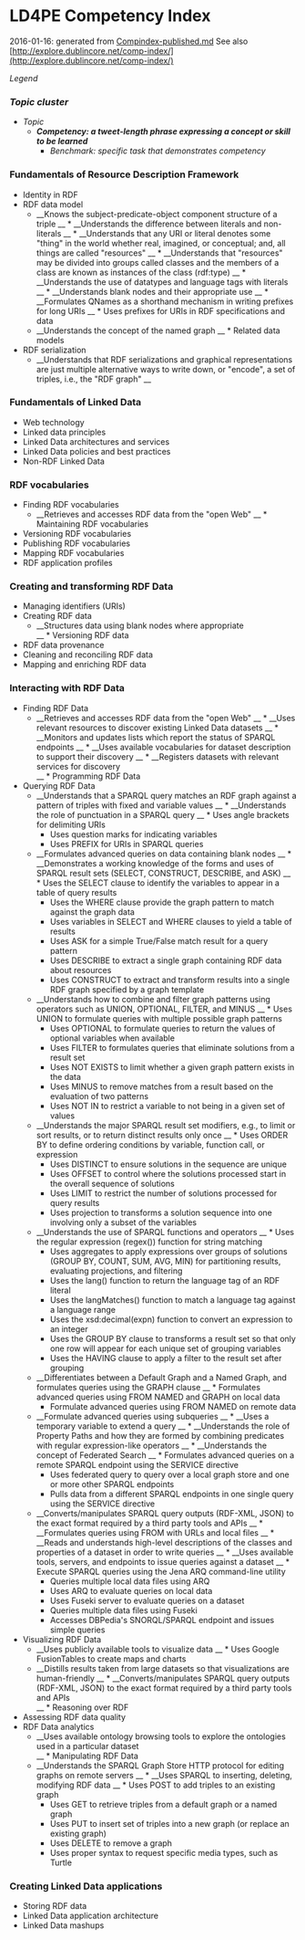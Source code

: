 # LD4PE Competency Index

2016-01-16: generated from [Compindex-published.md](https://github.com/ld4pe/cieb/blob/master/CompIndex/CompIndex-draft.md)
See also [http://explore.dublincore.net/comp-index/](http://explore.dublincore.net/comp-index/)

_Legend_
### _Topic cluster_
   * _Topic_
      * **_Competency: a tweet-length phrase expressing a concept or skill to be learned_**
         * _Benchmark: specific task that demonstrates competency_

### Fundamentals of Resource Description Framework 

   * Identity in RDF 
   * RDF data model 
      * __Knows the subject-predicate-object component structure of a triple 
__      * __Understands the difference between literals and non-literals
__      * __Understands that any URI or literal denotes some "thing" in the world whether real, imagined, or conceptual; and, all things are called "resources"
__      * __Understands that "resources" may be divided into groups called classes and the members of a class are known as instances of the class (rdf:type)
__      * __Understands the use of datatypes and language tags with literals
__      * __Understands blank nodes and their appropriate use
__      * __Formulates QNames as a shorthand mechanism in writing prefixes for long URIs 
__         * Uses prefixes for URIs in RDF specifications and data
      * __Understands the concept of the named graph
__   * Related data models
   * RDF serialization
      * __Understands that RDF serializations and graphical representations are just multiple alternative ways to write down, or "encode", a set of triples, i.e., the "RDF graph"
__
### Fundamentals of Linked Data

   * Web technology
   * Linked data principles
   * Linked Data architectures and services
   * Linked Data policies and best practices
   * Non-RDF Linked Data

### RDF vocabularies

   * Finding RDF vocabularies
      * __Retrieves and accesses RDF data from the "open Web"
__   * Maintaining RDF vocabularies
   * Versioning RDF vocabularies
   * Publishing RDF vocabularies
   * Mapping RDF vocabularies
   * RDF application profiles

### Creating and transforming RDF Data

   * Managing identifiers (URIs)
   * Creating RDF data
      * __Structures data using blank nodes where appropriate    
__   * Versioning RDF data
   * RDF data provenance
   * Cleaning and reconciling RDF data
   * Mapping and enriching RDF data

### Interacting with RDF Data

   * Finding RDF Data
      * __Retrieves and accesses RDF data from the "open Web"
__      * __Uses relevant resources to discover existing Linked Data datasets
__      * __Monitors and updates lists which report the status of SPARQL endpoints
__      * __Uses available vocabularies for dataset description to support their discovery
__      * __Registers datasets with relevant services for discovery        
__   * Programming RDF Data
   * Querying RDF Data
      * __Understands that a SPARQL query matches an RDF graph against a pattern of triples with fixed and variable values
__      * __Understands the role of punctuation in a SPARQL query
__         * Uses angle brackets for delimiting URIs
         * Uses question marks for indicating variables
         * Uses PREFIX for URIs in SPARQL queries
      * __Formulates advanced queries on data containing blank nodes
__      * __Demonstrates a working knowledge of the forms and uses of SPARQL result sets (SELECT, CONSTRUCT, DESCRIBE, and ASK)
__         * Uses the SELECT clause to identify the variables to appear in a table of query results
         * Uses the WHERE clause provide the graph pattern to match against the graph data
         * Uses variables in SELECT and WHERE clauses to yield a table of results
         * Uses ASK for a simple True/False match result for a query pattern
         * Uses DESCRIBE to extract a single graph containing RDF data about resources
         * Uses CONSTRUCT to extract and transform results into a single RDF graph specified by a graph template
      * __Understands how to combine and filter graph patterns using operators such as UNION, OPTIONAL, FILTER, and MINUS
__         * Uses UNION to formulate queries with multiple possible graph patterns
         * Uses OPTIONAL to formulate queries to return the values of optional variables when available
         * Uses FILTER to formulates queries that eliminate solutions from a result set
         * Uses NOT EXISTS to limit whether a given graph pattern exists in the data
         * Uses MINUS to remove matches from a result based on the evaluation of two patterns
         * Uses NOT IN to restrict a variable to not being in a given set of values
      * __Understands the major SPARQL result set modifiers, e.g., to limit or sort results, or to return distinct results only once
__         * Uses ORDER BY to define ordering conditions by variable, function call, or expression
         * Uses DISTINCT to ensure solutions in the sequence are unique
         * Uses OFFSET to control where the solutions processed start in the overall sequence of solutions
         * Uses LIMIT to restrict the number of solutions processed for query results
         * Uses projection to transforms a solution sequence into one involving only a subset of the variables 
      * __Understands the use of SPARQL functions and operators
__         * Uses the regular expression (regex()) function for string matching
         * Uses aggregates to apply expressions over groups of solutions (GROUP BY, COUNT, SUM, AVG, MIN) for partitioning results, evaluating projections, and filtering
         * Uses the lang() function to return the language tag of an RDF literal
         * Uses the langMatches() function to match a language tag against a language range
         * Uses the xsd:decimal(expn) function to convert an expression to an integer
         * Uses the GROUP BY clause to transforms a result set so that only one row will appear for each unique set of grouping variables 
         * Uses the HAVING clause to apply a filter to the result set after grouping             
      * __Differentiates between a Default Graph and a Named Graph, and formulates queries using the GRAPH clause
__         * Formulates advanced queries using FROM NAMED and GRAPH on local data
         * Formulate advanced queries using FROM NAMED on remote data
      * __Formulate advanced queries using subqueries
__      * __Uses a temporary variable to extend a query
__      * __Understands the role of Property Paths and how they are formed by combining predicates with regular expression-like operators
__      * __Understands the concept of Federated Search
__         * Formulates advanced queries on a remote SPARQL endpoint using the SERVICE directive
         * Uses federated query to query over a local graph store and one or more other SPARQL endpoints
         * Pulls data from a different SPARQL endpoints in one single query using the SERVICE directive
      * __Converts/manipulates SPARQL query outputs (RDF-XML, JSON) to the exact format required by a third party tools and APIs
__      * __Formulates queries using FROM with URLs and local files
__      * __Reads and understands high-level descriptions of the classes and properties of a dataset in order to write queries 
__      * __Uses available tools, servers, and endpoints to issue queries against a dataset 
__         * Execute SPARQL queries using the Jena ARQ command-line utility
         * Queries multiple local data files using ARQ
         * Uses ARQ to evaluate queries on local data
         * Uses Fuseki server to evaluate queries on a dataset
         * Queries multiple data files using Fuseki
         * Accesses DBPedia's SNORQL/SPARQL endpoint and issues simple queries              
   * Visualizing RDF Data
      * __Uses publicly available tools to visualize data
__         * Uses Google FusionTables to create maps and charts
      * __Distills results taken from large datasets so that visualizations are human-friendly
__      * __Converts/manipulates SPARQL query outputs (RDF-XML, JSON) to the exact format required by a third party tools and APIs    
__   * Reasoning over RDF
   * Assessing RDF data quality
   * RDF Data analytics
      * __Uses available ontology browsing tools to explore the ontologies used in a particular dataset    
__   * Manipulating RDF Data
      * __Understands the SPARQL Graph Store HTTP protocol for editing graphs on remote servers
__      * __Uses SPARQL to inserting, deleting, modifying RDF data
__         * Uses POST to add triples to an existing graph
         * Uses GET to retrieve triples from a default graph or a named graph
         * Uses PUT to insert set of triples into a new graph (or replace an existing graph)
         * Uses DELETE to remove a graph
         * Uses proper syntax to request specific media types, such as Turtle              

### Creating Linked Data applications

   * Storing RDF data
   * Linked Data application architecture
   * Linked Data mashups
